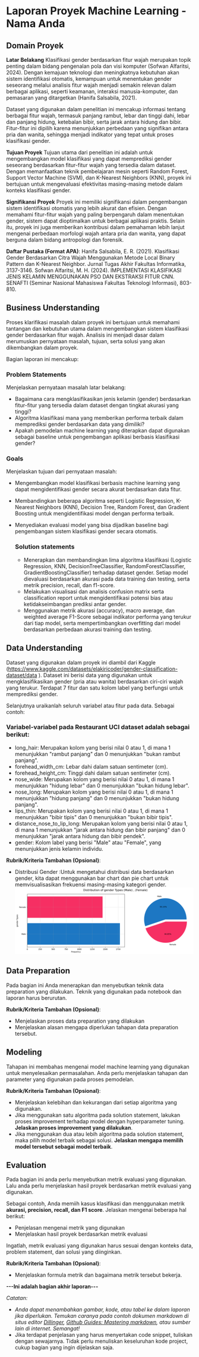 # Laporan Proyek Machine Learning - Nama Anda

## Domain Proyek

**Latar Belakang**
Klasifikasi gender berdasarkan fitur wajah merupakan topik penting dalam bidang pengenalan pola dan visi komputer (Sofwan Alfaritsi, 2024). Dengan kemajuan teknologi dan meningkatnya kebutuhan akan sistem identifikasi otomatis, kemampuan untuk menentukan gender seseorang melalui analisis fitur wajah menjadi semakin relevan dalam berbagai aplikasi, seperti keamanan, interaksi manusia-komputer, dan pemasaran yang ditargetkan (Hanifa Salsabila, 2021).

Dataset yang digunakan dalam penelitian ini mencakup informasi tentang berbagai fitur wajah, termasuk panjang rambut, lebar dan tinggi dahi, lebar dan panjang hidung, ketebalan bibir, serta jarak antara hidung dan bibir. Fitur-fitur ini dipilih karena menunjukkan perbedaan yang signifikan antara pria dan wanita, sehingga menjadi indikator yang tepat untuk proses klasifikasi gender.


**Tujuan Proyek**
Tujuan utama dari penelitian ini adalah untuk mengembangkan model klasifikasi yang dapat memprediksi gender seseorang berdasarkan fitur-fitur wajah yang tersedia dalam dataset. Dengan memanfaatkan teknik pembelajaran mesin seperti Random Forest, Support Vector Machine (SVM), dan K-Nearest Neighbors (KNN), proyek ini bertujuan untuk mengevaluasi efektivitas masing-masing metode dalam konteks klasifikasi gender.

**Signifikansi Proyek**
Proyek ini memiliki signifikansi dalam pengembangan sistem identifikasi otomatis yang lebih akurat dan efisien. Dengan memahami fitur-fitur wajah yang paling berpengaruh dalam menentukan gender, sistem dapat dioptimalkan untuk berbagai aplikasi praktis. Selain itu, proyek ini juga memberikan kontribusi dalam pemahaman lebih lanjut mengenai perbedaan morfologi wajah antara pria dan wanita, yang dapat berguna dalam bidang antropologi dan forensik.

**Daftar Pustaka (Format APA)**:
Hanifa Salsabila, E. R. (2021). Klasifikasi Gender Berdasarkan Citra Wajah Menggunakan Metode Local Binary Pattern dan K-Nearest Neighbor. Jurnal Tugas Akhir Fakultas Informatika, 3137-3146.
Sofwan Alfaritsi, M. H. (2024). IMPLEMENTASI KLASIFIKASI JENIS KELAMIN MENGGUNAKAN PSO DAN EKSTRAKSI FITUR CNN. SENAFTI (Seminar Nasional Mahasiswa Fakultas Teknologi Informasi), 803-810.

## Business Understanding

Proses klarifikasi masalah dalam proyek ini bertujuan untuk memahami tantangan dan kebutuhan utama dalam mengembangkan sistem klasifikasi gender berdasarkan fitur wajah. Analisis ini menjadi dasar dalam merumuskan pernyataan masalah, tujuan, serta solusi yang akan dikembangkan dalam proyek.

Bagian laporan ini mencakup:

### Problem Statements

Menjelaskan pernyataan masalah latar belakang:
- Bagaimana cara mengklasifikasikan jenis kelamin (gender) berdasarkan fitur-fitur yang tersedia dalam dataset dengan tingkat akurasi yang tinggi?
- Algoritma klasifikasi mana yang memberikan performa terbaik dalam memprediksi gender berdasarkan data yang dimiliki?
- Apakah pemodelan machine learning yang diterapkan dapat digunakan sebagai baseline untuk pengembangan aplikasi berbasis klasifikasi gender?

### Goals

Menjelaskan tujuan dari pernyataan masalah:
- Mengembangkan model klasifikasi berbasis machine learning yang dapat mengidentifikasi gender secara akurat berdasarkan data fitur.
- Membandingkan beberapa algoritma seperti Logistic Regression, K-Nearest Neighbors (KNN), Decision Tree, Random Forest, dan Gradient Boosting untuk mengidentifikasi model dengan performa terbaik.
- Menyediakan evaluasi model yang bisa dijadikan baseline bagi pengembangan sistem klasifikasi gender secara otomatis.

    ### Solution statements
    - Menerapkan dan membandingkan lima algoritma klasifikasi (Logistic Regression, KNN, DecisionTreeClassifier, RandomForestClassifier, GradientBoostingClassifier) terhadap dataset gender. Setiap model dievaluasi berdasarkan akurasi pada data training dan testing, serta metrik precision, recall, dan f1-score.
    - Melakukan visualisasi dan analisis confusion matrix serta classification report untuk mengidentifikasi potensi bias atau ketidakseimbangan prediksi antar gender.
    - Menggunakan metrik akurasi (accuracy), macro average, dan weighted average F1-Score sebagai indikator performa yang terukur dari tiap model, serta mempertimbangkan overfitting dari model berdasarkan perbedaan akurasi training dan testing.

## Data Understanding
Dataset yang digunakan dalam proyek ini diambil dari Kaggle (https://www.kaggle.com/datasets/elakiricoder/gender-classification-dataset/data
). Dataset ini berisi data yang digunakan untuk mengklasifikasikan gender (pria atau wanita) berdasarkan ciri-ciri wajah yang terukur. Terdapat 7 fitur dan satu kolom label yang berfungsi untuk memprediksi gender.

Selanjutnya uraikanlah seluruh variabel atau fitur pada data. Sebagai contoh:  

### Variabel-variabel pada Restaurant UCI dataset adalah sebagai berikut:
- long_hair: Merupakan kolom yang berisi nilai 0 atau 1, di mana 1 menunjukkan "rambut panjang" dan 0 menunjukkan "bukan rambut panjang".
- forehead_width_cm: Lebar dahi dalam satuan sentimeter (cm).
- forehead_height_cm: Tinggi dahi dalam satuan sentimeter (cm).
- nose_wide: Merupakan kolom yang berisi nilai 0 atau 1, di mana 1 menunjukkan "hidung lebar" dan 0 menunjukkan "bukan hidung lebar".
- nose_long: Merupakan kolom yang berisi nilai 0 atau 1, di mana 1 menunjukkan "hidung panjang" dan 0 menunjukkan "bukan hidung panjang".
- lips_thin: Merupakan kolom yang berisi nilai 0 atau 1, di mana 1 menunjukkan "bibir tipis" dan 0 menunjukkan "bukan bibir tipis".
- distance_nose_to_lip_long: Merupakan kolom yang berisi nilai 0 atau 1, di mana 1 menunjukkan "jarak antara hidung dan bibir panjang" dan 0 menunjukkan "jarak antara hidung dan bibir pendek".
- gender: Kolom label yang berisi "Male" atau "Female", yang menunjukkan jenis kelamin individu.

**Rubrik/Kriteria Tambahan (Opsional)**:
- Distribusi Gender :Untuk mengetahui distribusi data berdasarkan gender, kita dapat menggunakan bar chart dan pie chart untuk memvisualisasikan frekuensi masing-masing kategori gender.
![alt text](https://github.com/Musfirotul17/mlterapan_satu/blob/main/visualisasi%20pie%20dan%20bar%20chart.png?raw=true)
## Data Preparation
Pada bagian ini Anda menerapkan dan menyebutkan teknik data preparation yang dilakukan. Teknik yang digunakan pada notebook dan laporan harus berurutan.

**Rubrik/Kriteria Tambahan (Opsional)**: 
- Menjelaskan proses data preparation yang dilakukan
- Menjelaskan alasan mengapa diperlukan tahapan data preparation tersebut.

## Modeling
Tahapan ini membahas mengenai model machine learning yang digunakan untuk menyelesaikan permasalahan. Anda perlu menjelaskan tahapan dan parameter yang digunakan pada proses pemodelan.

**Rubrik/Kriteria Tambahan (Opsional)**: 
- Menjelaskan kelebihan dan kekurangan dari setiap algoritma yang digunakan.
- Jika menggunakan satu algoritma pada solution statement, lakukan proses improvement terhadap model dengan hyperparameter tuning. **Jelaskan proses improvement yang dilakukan**.
- Jika menggunakan dua atau lebih algoritma pada solution statement, maka pilih model terbaik sebagai solusi. **Jelaskan mengapa memilih model tersebut sebagai model terbaik**.

## Evaluation
Pada bagian ini anda perlu menyebutkan metrik evaluasi yang digunakan. Lalu anda perlu menjelaskan hasil proyek berdasarkan metrik evaluasi yang digunakan.

Sebagai contoh, Anda memiih kasus klasifikasi dan menggunakan metrik **akurasi, precision, recall, dan F1 score**. Jelaskan mengenai beberapa hal berikut:
- Penjelasan mengenai metrik yang digunakan
- Menjelaskan hasil proyek berdasarkan metrik evaluasi

Ingatlah, metrik evaluasi yang digunakan harus sesuai dengan konteks data, problem statement, dan solusi yang diinginkan.

**Rubrik/Kriteria Tambahan (Opsional)**: 
- Menjelaskan formula metrik dan bagaimana metrik tersebut bekerja.

**---Ini adalah bagian akhir laporan---**

_Catatan:_
- _Anda dapat menambahkan gambar, kode, atau tabel ke dalam laporan jika diperlukan. Temukan caranya pada contoh dokumen markdown di situs editor [Dillinger](https://dillinger.io/), [Github Guides: Mastering markdown](https://guides.github.com/features/mastering-markdown/), atau sumber lain di internet. Semangat!_
- Jika terdapat penjelasan yang harus menyertakan code snippet, tuliskan dengan sewajarnya. Tidak perlu menuliskan keseluruhan kode project, cukup bagian yang ingin dijelaskan saja.


